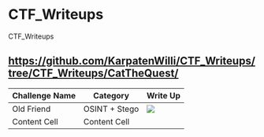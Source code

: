 # CTF_Writeups
CTF_Writeups

## https://github.com/KarpatenWilli/CTF_Writeups/tree/CTF_Writeups/CatTheQuest/


| Challenge Name  | Category | Write Up
| ------------- | ------------- | -------------
| Old Friend  | OSINT + Stego  | ![](https://github.com/KarpatenWilli/CTF_Writeups/tree/CTF_Writeups/CatTheQuest/) |
| Content Cell  | Content Cell  |
